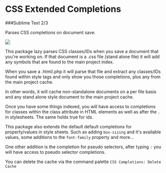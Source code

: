 CSS Extended Completions
===================

###Sublime Text 2/3

Parses CSS completions on document save.

![
](https://dl.dropboxusercontent.com/u/4790638/images/css-extended-gif.gif)

This package lazy parses CSS classes/IDs when you save a document that you're working on. If that document is a .css file (stand alone file) it will add any symbols that are found to the main project index.

When you save a .html/.php it will parse that file and extract any classes/IDs found within style tags and only show you those completions, plus any from the main project cache.

In other words, it will cache non-standalone documents on a per file basis and any stand alone style document to the main project cache.

Once you have some things indexed, you will have access to completions for classes within the class attribute in HTML elements as well as after the `.` in stylesheets. The same holds true for ids.

This package also extends the default default completions for property/values in style sheets. Such as adding `box-sizing` and it's available values, some additions to the `font-family` property and more…

One other addition is the completion for pseudo selectors, after typing `:` you will have access to pseudo selector completions.


You can delete the cache via the command palette `CSS Completions: Delete Cache`
